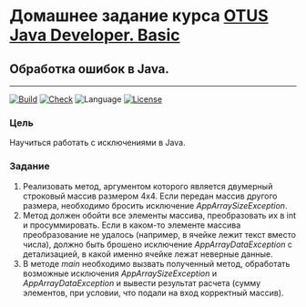 # Домашнее задание курса [OTUS Java Developer. Basic](https://otus.ru/lessons/java-basic/)

## Обработка ошибок в Java.

---
[![Build](https://github.com/alexey-sidorov-dev/otus-java-exceptions/workflows/Build/badge.svg)](https://github.com/alexey-sidorov-dev/otus-java-exceptions/actions)
[![Check](https://github.com/alexey-sidorov-dev/otus-java-exceptions/workflows/Check/badge.svg)](https://github.com/alexey-sidorov-dev/otus-java-exceptions/actions)
![Language](https://img.shields.io/github/languages/top/alexey-sidorov-dev/otus-java-exceptions)
[![License](https://img.shields.io/github/license/alexey-sidorov-dev/otus-java-exceptions)](https://github.com/alexey-sidorov-dev/otus-java-exceptions/blob/master/LICENSE)

### Цель

Научиться работать с исключениями в Java.

### Задание

1. Реализовать метод, аргументом которого является двумерный строковый массив размером 4х4. Если
   передан массив другого размера, необходимо бросить исключение _AppArraySizeException_.
2. Метод должен обойти все элементы массива, преобразовать их в int и просуммировать. Если в каком-то
   элементе массива преобразование не удалось (например, в ячейке лежит текст вместо числа), должно
   быть брошено исключение _AppArrayDataException_ с детализацией, в какой именно ячейке лежат
   неверные данные.
3. В методе _main_ необходимо вызвать полученный метод, обработать возможные исключения
   _AppArraySizeException_ и _AppArrayDataException_ и вывести результат расчета (сумму элементов,
   при условии, что подали на вход корректный массив).




